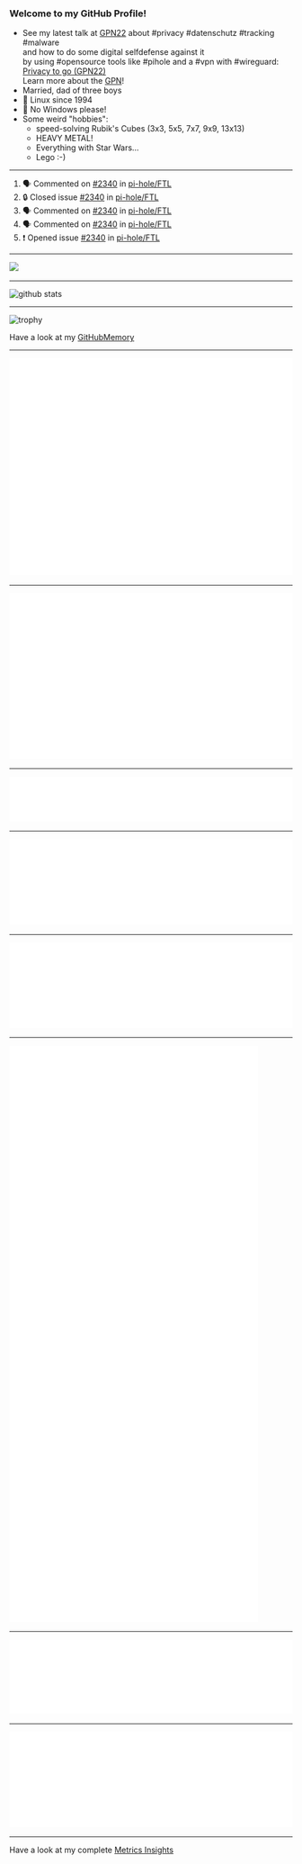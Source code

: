 ### Welcome to my GitHub Profile!
  
- See my latest talk at [GPN22](https://media.ccc.de/c/gpn22?sort=date) about #privacy #datenschutz #tracking #malware  
  and how to do some digital selfdefense against it  
  by using #opensource tools like #pihole and a #vpn with #wireguard:  
  [Privacy to go (GPN22)](https://github.com/thomasmerz/talks/tree/main/2024_05_30_GPN22_Privacy_to_go)  
  Learn more about the [GPN](https://entropia.de/GPN)!
- Married, dad of three boys
- 🐧 Linux since 1994
- 🚫 No Windows please!
- Some weird "hobbies":
  - speed-solving Rubik's Cubes (3x3, 5x5, 7x7, 9x9, 13x13)
  - HEAVY METAL!
  - Everything with Star Wars…
  - Lego :-)
  
---

<!--START_SECTION:activity-->
1. 🗣 Commented on [#2340](https://github.com/pi-hole/FTL/issues/2340#issuecomment-2701933245) in [pi-hole/FTL](https://github.com/pi-hole/FTL)
2. 🔒 Closed issue [#2340](https://github.com/pi-hole/FTL/issues/2340) in [pi-hole/FTL](https://github.com/pi-hole/FTL)
3. 🗣 Commented on [#2340](https://github.com/pi-hole/FTL/issues/2340#issuecomment-2701926573) in [pi-hole/FTL](https://github.com/pi-hole/FTL)
4. 🗣 Commented on [#2340](https://github.com/pi-hole/FTL/issues/2340#issuecomment-2701784583) in [pi-hole/FTL](https://github.com/pi-hole/FTL)
5. ❗ Opened issue [#2340](https://github.com/pi-hole/FTL/issues/2340) in [pi-hole/FTL](https://github.com/pi-hole/FTL)
<!--END_SECTION:activity-->

---

![](https://komarev.com/ghpvc/?username=thomasmerz)

---
  
![github stats](https://github-readme-stats.vercel.app/api?username=thomasmerz&show_icons=true)  
  
---
  
![trophy](https://github-profile-trophy.vercel.app/?username=thomasmerz&column=3&margin-w=10&margin-h=10)  
  
Have a look at my [GitHubMemory](https://githubmemory.com/@thomasmerz)
  
---
  
![Metrics Base](/metrics.base.svg)
  
---
  
![My coding habits](/metrics.plugin.habits.charts.svg)
  
---
  
![My coding facts](/metrics.plugin.habits.facts.svg)
  
---
  
![Followup Opened by me](/metrics.plugin.followup.user.svg)
  
---
  
![Followup Opened on user's repositories](/metrics.plugin.followup.svg)
  
---
  
![My Achievmens](/metrics.plugin.achievements.svg)
  
---
  
![My Languages Details](/metrics.plugin.languages.details.svg)
  
---
  
![My Languages Indepth](/metrics.plugin.languages.indepth.svg)
  
---
  
Have a look at my complete [Metrics Insights](https://metrics.lecoq.io/about/thomasmerz)

